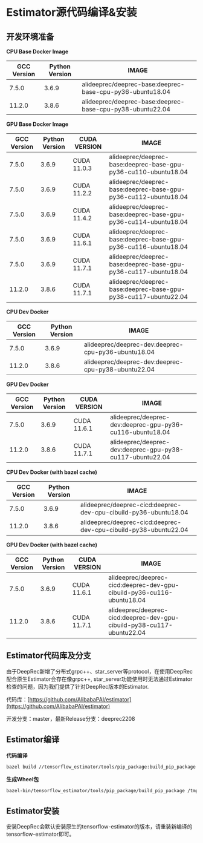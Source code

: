 # Estimator源代码编译&安装

## 开发环境准备

**CPU Base Docker Image**

| GCC Version | Python Version |                           IMAGE                           |
| ----------- | -------------- | --------------------------------------------------------- |
|   7.5.0     |    3.6.9       | alideeprec/deeprec-base:deeprec-base-cpu-py36-ubuntu18.04 |
|   11.2.0    |    3.8.6       | alideeprec/deeprec-base:deeprec-base-cpu-py38-ubuntu22.04 |


**GPU Base Docker Image**

| GCC Version | Python Version | CUDA VERSION |                           IMAGE                                 |
| ----------- | -------------- | ------------ | --------------------------------------------------------------- |
|    7.5.0    |    3.6.9       | CUDA 11.0.3  | alideeprec/deeprec-base:deeprec-base-gpu-py36-cu110-ubuntu18.04 |
|    7.5.0    |    3.6.9       | CUDA 11.2.2  | alideeprec/deeprec-base:deeprec-base-gpu-py36-cu112-ubuntu18.04 |
|    7.5.0    |    3.6.9       | CUDA 11.4.2  | alideeprec/deeprec-base:deeprec-base-gpu-py36-cu114-ubuntu18.04 |
|    7.5.0    |    3.6.9       | CUDA 11.6.1  | alideeprec/deeprec-base:deeprec-base-gpu-py36-cu116-ubuntu18.04 |
|    7.5.0    |    3.6.9       | CUDA 11.7.1  | alideeprec/deeprec-base:deeprec-base-gpu-py36-cu117-ubuntu18.04 |
|    11.2.0   |    3.8.6       | CUDA 11.7.1  | alideeprec/deeprec-base:deeprec-base-gpu-py38-cu117-ubuntu22.04 |


**CPU Dev Docker**

| GCC Version | Python Version |                        IMAGE                        |
| ----------- | -------------- | --------------------------------------------------- |
|   7.5.0     |    3.6.9       | alideeprec/deeprec-dev:deeprec-cpu-py36-ubuntu18.04 |
|   11.2.0    |    3.8.6       | alideeprec/deeprec-dev:deeprec-cpu-py38-ubuntu22.04 |

**GPU Dev Docker**

| GCC Version | Python Version | CUDA VERSION |                         IMAGE                             |
| ----------- | -------------- | ------------ | --------------------------------------------------------- |
|    7.5.0    |    3.6.9       | CUDA 11.6.1  | alideeprec/deeprec-dev:deeprec-gpu-py36-cu116-ubuntu18.04 |
|    11.2.0   |    3.8.6       | CUDA 11.7.1  | alideeprec/deeprec-dev:deeprec-gpu-py38-cu117-ubuntu22.04 |


**CPU Dev Docker (with bazel cache)**

| GCC Version | Python Version |                               IMAGE                              |
| ----------- | -------------- | ---------------------------------------------------------------- |
|   7.5.0     |    3.6.9       | alideeprec/deeprec-cicd:deeprec-dev-cpu-cibuild-py36-ubuntu18.04 |
|   11.2.0    |    3.8.6       | alideeprec/deeprec-cicd:deeprec-dev-cpu-cibuild-py38-ubuntu22.04 |


**GPU Dev Docker (with bazel cache)**

| GCC Version | Python Version | CUDA VERSION |                                IMAGE                                   |
| ----------- | -------------- | ------------ | ---------------------------------------------------------------------- |
|    7.5.0    |    3.6.9       | CUDA 11.6.1  | alideeprec/deeprec-cicd:deeprec-dev-gpu-cibuild-py36-cu116-ubuntu18.04 |
|    11.2.0   |    3.8.6       | CUDA 11.7.1  | alideeprec/deeprec-cicd:deeprec-dev-gpu-cibuild-py38-cu117-ubuntu22.04 |


## Estimator代码库及分支

由于DeepRec新增了分布式grpc++、star_server等protocol，在使用DeepRec配合原生Estimator会存在像grpc++, star_server功能使用时无法通过Estimator检查的问题，因为我们提供了针对DeepRec版本的Estimator.

代码库：[https://github.com/AlibabaPAI/estimator](https://github.com/AlibabaPAI/estimator)

开发分支：master，最新Release分支：deeprec2208

## Estimator编译

**代码编译**

```bash
bazel build //tensorflow_estimator/tools/pip_package:build_pip_package
```

**生成Wheel包**

```bash
bazel-bin/tensorflow_estimator/tools/pip_package/build_pip_package /tmp/estimator_whl
```

## Estimator安装

安装DeepRec会默认安装原生的tensorflow-estimator的版本，请重装新编译的tensorflow-estimator即可。

